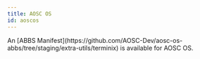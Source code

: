 ```yaml
---
title: AOSC OS
id: aoscos
---
```

<p>An [ABBS Manifest](https://github.com/AOSC-Dev/aosc-os-abbs/tree/staging/extra-utils/terminix) is available for AOSC OS.</p>